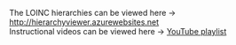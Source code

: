 The LOINC hierarchies can be viewed here -> <a href="https://goo.gl/nTU9gd">http://hierarchyviewer.azurewebsites.net</a><br/>
Instructional videos can be viewed here -> <a href="https://goo.gl/11qPzh">YouTube playlist</a>
